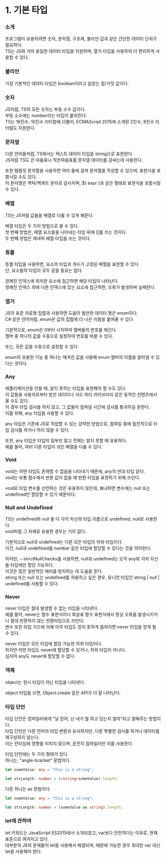 # 1. 기본 타입

### 소개

프로그램이 유용하려면 숫자, 문자열, 구조체, 불리언 값과 같은 간단한 데이터 단위가 필요하다.  
TS는 JS와 거의 동일한 데이터 타입을 지원하며, 열거 타입을 사용하여 더 편리하게 사용할 수 있다.

### 불리언

가장 기본적인 데이터 타입은 boolean이라고 일컫는 참/거짓 값이다.

### 숫자

JS처럼, TS의 모든 숫자는 부동 소수 값이다.  
부동 소수에는 number라는 타입이 붙혀진다.  
TS는 16진수, 10진수 리터럴에 더불어, ECMAScript 2015에 소개된 2진수, 8진수 리터럴도 지원한다.

### 문자열

다른 언어들처럼, TS에서는 텍스트 데이터 타입을 string으로 표현한다.  
JS처럼 TS도 큰 따옴표나 작은따옴표를 문자열 데이터를 감싸는데 사용한다.

또한 템플릿 문자열을 사용하면 여러 줄에 걸쳐 문자열을 작성할 수 있으며, 표현식을 포함시킬 수도 있다.  
이 문자열은 백틱/백쿼트 문자로 감사지며, ${ expr }과 같은 형태로 표현식을 포함시킬 수 있다.

### 배열

TS는 JS처럼 값들을 배열로 다룰 수 있게 해준다.

배열 타입은 두 가지 방법으로 쓸 수 있다.  
첫 번째 방법은, 배열 요소들을 나타내는 타입 뒤에 []를 쓰는 것이다.  
두 번째 방법은 제네릭 배열 타입을 쓰는 것이다.

### 튜플

튜플 타입을 사용하면, 요소의 타입과 개수가 고정된 배열을 표현할 수 있다.  
단, 요소들의 타입이 모두 같을 필요는 없다.

정해진 인덱스에 위치한 요소에 접근하면 해당 타입이 나타난다.  
정해진 인덱스 외에 다른 인덱스에 있는 요소에 접근하면, 오류가 발생하며 실패한다.

### 열거

JS의 표준 자료형 집합과 사용하면 도움이 될만한 데이터 형은 enum이다.  
C# 같은 언어처럼, enum은 값의 집합에 더 나은 이름을 붙여줄 수 있다.

기본적으로, enum은 0부터 시작하여 멤버들의 번호를 매긴다.  
멤버 중 하나의 값을 수동으로 설정하여 번호를 바꿀 수 있다.

또는, 모든 값을 수동으로 설정할 수 있다.

enum의 유용한 기능 중 하나는 매겨진 값을 사용해 enum 멤버의 이름을 알아낼 수 있다는 것이다.

### Any

애플리케이션을 만들 때, 알지 못하는 타입을 표현해야 할 수도 있다.  
이 값들을 사용자로부터 받은 데이터나 서드 파티 라이브러리 같은 동적인 컨텐츠에서 올 수도 있다.  
이 경우 타입 검사를 하지 않고, 그 값들이 컴파일 시간에 검사를 통과하길 원한다.  
이를 위해, any 타입을 사용할 수 있다.

any 타입은 기존에 JS로 작업할 수 있는 강력한 방법으로, 컴파일 중에 점진적으로 타입 검사를 하거나 하지 않을 수 있다.

또한, any 타입은 타입의 일부만 알고 전체는 알지 못할 때 유용하다.  
예를 들어, 여러 다른 타입이 섞인 배열을 다룰 수 있다.

### Void

void는 어떤 타입도 존재할 수 없음을 나타내기 때문에, any의 반대 타입 같다.  
void는 보통 함수에서 반환 값이 없을 때 반환 타입을 표현하기 위해 쓰인다.

void로 타입 변수를 선언하는 것은 유용하지 않은데, 왜냐하면 변수에는 null 또는 undefined만 할당할 수 있기 때문이다.

### Null and Undefined

TS는 undefined와 null 둘 다 각각 자신의 타입 이름으로 undefined, null로 사용한다.  
void처럼 그 자체로 유용한 경우는 거의 없다.

기본적으로 null과 undefined는 다른 모든 타입의 하위 타입이다.  
이건, null과 undefined를 number 같은 타입에 할당할 수 있다는 것을 의미한다.

하지만, --strictNullChecks를 사용하면, null과 undefined는 오직 any와 각자 자신들 타입에만 할당 가능하다.  
이것은 많은 일반적인 에러를 방지하는 데 도움을 준다.  
string 또는 null 또는 undefined를 허용하고 싶은 경우, 유니언 타입인 string | null | undefined를 사용할 수 있다.

### Never

never 타입은 절대 발생할 수 없는 타입을 나타낸다.  
예를 들어, never는 함수 표현식이나 화살표 함수 표현식에서 항상 오류를 발생시키거나 절대 반환하지 않는 반환타입으로 쓰인다.  
변수 또한 타입 가드에 의해 아무 타입도 얻지 못하게 좁혀지면 never 타입을 얻게 될 수 있다.

never 타입은 모든 타입에 할당 가능한 하위 타입이다.  
하지만 어떤 타입도 never에 할당할 수 있거나, 하위 타입이 아니다.  
심지어 any도 never에 할당할 수 없다.

### 객체

object는 원시 타입이 아닌 타입을 나타낸다.

object 타입을 쓰면, Object.create 같은 API가 더 잘 나타난다.

### 타입 단언

타입 단언은 컴파일러에게 "날 믿어, 난 내가 뭘 하고 있는지 알아"라고 말해주는 방법이다.  
타입 단언은 다른 언어의 타입 변환과 유사하지만, 다른 특별한 검사를 하거나 데이터를 재구성하지 않는다.  
이는 런타임에 영향을 미치지 않으며, 온전히 컴파일러만 이를 사용한다.

타입 단언에는 두 가지 형태가 있다.  
하나는, "angle-bracket" 문법이다.

```typescript
let someValue: any = "this is a string";

let strLength: number = (<string>someValue).length;
```

다른 하나는 as 문법이다.

```typescript
let someValue: any = "this is a string";

let strLength: number = (someValue as string).length;
```

### let에 관하여

let 키워드는 JavaScript ES2015에서 소개되었고, var보다 안전하다는 이유로, 현재 표준으로 여겨지고 있다.  
대부분의 JS의 문제들이 let을 사용해서 해결되며, 때문에 가능한 경우 최대한 var 대신 let을 사용해야 한다.